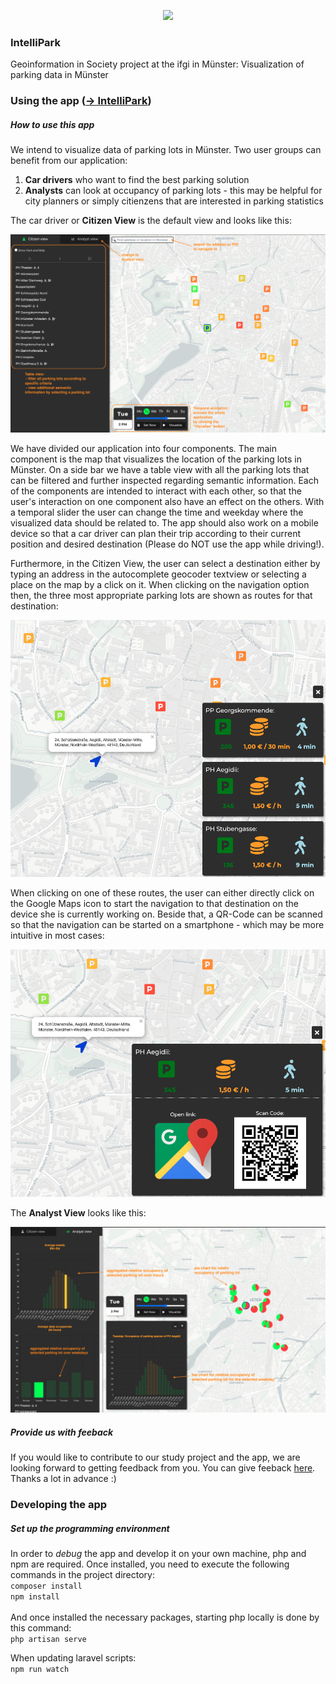 <p align="center"><img src="https://gins.christian-terbeck.de/img/logo_transparent.png" /></p>

### IntelliPark

Geoinformation in Society project at the ifgi in Münster: Visualization of parking data in Münster

### Using the app ([-> IntelliPark](https://gins.christian-terbeck.de/))

##### How to use this app
We intend to visualize data of parking lots in Münster.
Two user groups can benefit from our application:
1) **Car drivers** who want to find the best parking solution
2) **Analysts** can look at occupancy of parking lots - this may be helpful for city planners or simply citienzens that are interested in parking statistics

The car driver or **Citizen View** is the default view and looks like this:

<p align="center"><img src="https://github.com/bennidietz/ParkingDataVisualization/blob/main/public/img/screenshots/basic_citizen_view.png?raw=true" /></p>

We have divided our application into four components. The main component is the map that visualizes the location of the parking lots in Münster. On a side bar we have a table view with all the parking lots that can be filtered and further inspected regarding semantic information. Each of the components are intended to interact with each other, so that the user's interaction on one component also have an effect on the others. With a temporal slider the user can change the time and weekday where the visualized data should be related to.
The app should also work on a mobile device so that a car driver can plan their trip according to their current position and desired destination (Please do NOT use the app while driving!).

Furthermore, in the Citizen View, the user can select a destination either by typing an address in the autocomplete geocoder textview or selecting a place on the map by a click on it. When clicking on the navigation option then, the three most appropriate parking lots are shown as routes for that destination:
<p align="center"><img src="https://github.com/bennidietz/ParkingDataVisualization/blob/main/public/img/screenshots/route1.png?raw=true" /></p>

When clicking on one of these routes, the user can either directly click on the Google Maps icon to start the navigation to that destination on the device she is currently working on. Beside that, a QR-Code can be scanned so that the navigation can be started on a smartphone - which may be more intuitive in most cases:
<p align="center"><img src="https://github.com/bennidietz/ParkingDataVisualization/blob/main/public/img/screenshots/route2.png?raw=true" /></p>

The **Analyst View** looks like this:
<p align="center"><img src="https://github.com/bennidietz/ParkingDataVisualization/blob/main/public/img/screenshots/basic_analyst%20view.png?raw=true" /></p>

##### Provide us with feeback
If you would like to contribute to our study project and the app, we are looking forward to getting feedback from you. You can give feeback [here](https://docs.google.com/forms/d/e/1FAIpQLSdoKJBwL_Rw2-jPqeUjufPlhpxg7leSQ8wx81N6hnmSbeLCGw/viewform). Thanks a lot in advance :) 

### Developing the app

##### Set up the programming environment 
In order to *debug* the app and develop it on your own machine, php and npm are required.
Once installed, you need to execute the following commands in the project directory:
\
`composer install`\
`npm install`\
\
And once installed the necessary packages, starting php locally is done by this command:
\
`php artisan serve`

When updating laravel scripts:
\
`npm run watch`
